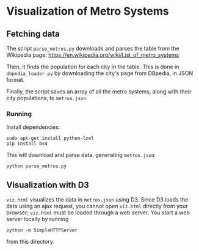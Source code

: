 # Visualization of Metro Systems


## Fetching data

The script `parse_metros.py` downloads and parses the table from the
Wikipedia page: https://en.wikipedia.org/wiki/List_of_metro_systems

Then, it finds the population for each city in the table. This is done in
`dbpedia_loader.py` by downloading the city's page from DBpedia, in JSON
format.

Finally, the script saves an array of all the metro systems, along with their
city populations, to `metros.json`.

### Running

Install dependencies:

    sudo apt-get install python-lxml
    pip install bs4

This will download and parse data, generating `metros.json`:

    python parse_metros.py


## Visualization with D3

`viz.html` visualizes the data in `metros.json` using D3. Since D3 loads the
data using an ajax request, you cannot open `viz.html` directly from your
browser; `viz.html` must be loaded through a web server. You start a web server
locally by running

    python -m SimpleHTTPServer

from this directory.
